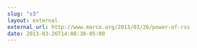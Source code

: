 ```yaml
---
slug: "s3"
layout: external
external_url: http://www.marco.org/2013/03/26/power-of-rss
date: 2013-03-26T14:08:38-05:00
---
```

